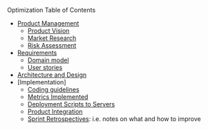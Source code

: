 Optimization Table of Contents

* [Product Management]()
  * [Product Vision](wiki/1-vision.md)
  * [Market Research](wiki/5-market_search.md)
  * [Risk Assessment](wiki/4-risks.md)
* [Requirements]()
  * [Domain model](wiki/2-domain-analysis.md)
  * [User stories](https://github.com/softeng-feup/ds-meic2/labels/team%204)
* [Architecture and Design](wiki/3-architecture.md)
* [Implementation]
  * [Coding guidelines](wiki/6-git_workflow.md)
  * [Metrics Implemented](wiki/metrics-implemented.md)
  * [Deployment Scripts to Servers](wiki/web-app.md)
  * [Product Integration](wiki/integration-task.md)
  * [Sprint Retrospectives](wiki/sprint_log.md): i.e. notes on what and how to improve
